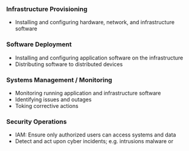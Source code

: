 ### Infrastructure Provisioning
- Installing and configuring hardware, network, and infrastructure software

### Software Deployment
- Installing and configuring application software on the infrastructure
- Distributing software to distributed devices 

### Systems Management / Monitoring
- Monitoring running application and infrastructure software
- Identifying issues and outages
- Toking corrective actions

### Security Operations
- IAM: Ensure only authorized users can access systems and data
- Detect and act upon cyber incidents; e.g. intrusions malware or
